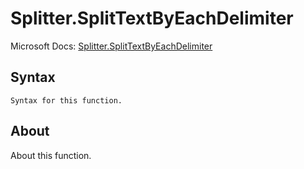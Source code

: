 ---
---

# Splitter.SplitTextByEachDelimiter

Microsoft Docs: [Splitter.SplitTextByEachDelimiter](https://docs.microsoft.com/en-us/powerquery-m/splitter-splittextbyeachdelimiter)

## Syntax

```powerquery-m
Syntax for this function.
```

## About

About this function.

